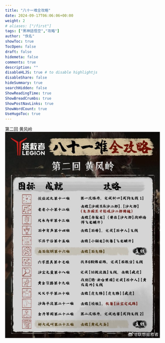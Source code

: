 ```yaml
---
title: "八十一难全攻略"
date: 2024-09-17T06:06:06+00:00
weight: 2
# aliases: ["/first"]
tags: ["黑神話悟空","攻略"]
author: "佚名"
showToc: true
TocOpen: false
draft: false
hidemeta: false
comments: true
description: ""
disableHLJS: true # to disable highlightjs
disableShare: false
hideSummary: true
searchHidden: false
ShowReadingTime: true
ShowBreadCrumbs: true
ShowPostNavLinks: true
ShowWordCount: true
UseHugoToc: true
---
```


第二回 黄风岭
![第二回 黄风岭](2.png)